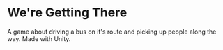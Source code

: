 # We're Getting There 
A game about driving a bus on it's route and picking up people along the way. Made with Unity.
